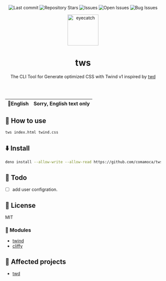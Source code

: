 <div align="center">

![Last commit](https://img.shields.io/github/last-commit/Comamoca/tws?style=flat-square)
![Repository Stars](https://img.shields.io/github/stars/Comamoca/tws?style=flat-square)
![Issues](https://img.shields.io/github/issues/Comamoca/tws?style=flat-square)
![Open Issues](https://img.shields.io/github/issues-raw/Comamoca/tws?style=flat-square)
![Bug Issues](https://img.shields.io/github/issues/Comamoca/tws/bug?style=flat-square)

<img src="https://emoji2svg.deno.dev/api/🦊" alt="eyecatch" height="100">

# tws

The CLI Tool for Generate optimized CSS with Twind v1 inspired by [twd](https://github.com/kt3k/twd)

<br>
<br>


</div>

<table>
  <thead>
    <tr>
      <th style="text-align:center">🍔English</th>
      <th style="text-align:center">Sorry, English text only</th>
    </tr>
  </thead>
</table>

<div align="center">

</div>

## 🚀 How to use

```sh
tws index.html twind.css
```

## ⬇️  Install

```sh
deno install --allow-write --allow-read https://github.com/comamoca/tws/blob/main/tws.ts
```

## 📝 Todo

- [ ] add user configration.

## 📜 License

MIT

### 🧩 Modules

- [twind](https://twind.style/)
- [cliffy](https://github.com/c4spar/deno-cliffy)


## 👏 Affected projects

- [twd](https://github.com/kt3k/twd)
